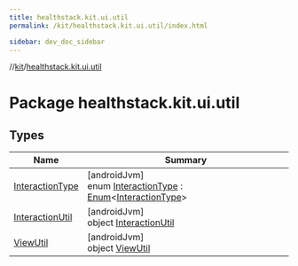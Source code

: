 ```yaml
---
title: healthstack.kit.ui.util
permalink: /kit/healthstack.kit.ui.util/index.html

sidebar: dev_doc_sidebar
---
```

//[kit](../../index.html)/[healthstack.kit.ui.util](index.html)



# Package healthstack.kit.ui.util



## Types


| Name | Summary |
|---|---|
| [InteractionType](-interaction-type/index.html) | [androidJvm]<br>enum [InteractionType](-interaction-type/index.html) : [Enum](https://kotlinlang.org/api/latest/jvm/stdlib/kotlin/-enum/index.html)&lt;[InteractionType](-interaction-type/index.html)&gt; |
| [InteractionUtil](-interaction-util/index.html) | [androidJvm]<br>object [InteractionUtil](-interaction-util/index.html) |
| [ViewUtil](-view-util/index.html) | [androidJvm]<br>object [ViewUtil](-view-util/index.html) |

